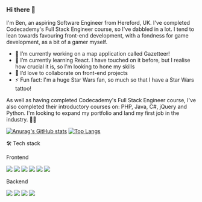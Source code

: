 ### Hi there 👋

I'm Ben, an aspiring Software Engineer from Hereford, UK. I've completed Codecademy's Full Stack Engineer course, so I've dabbled in a lot. I tend to lean towards favouring front-end development, with a fondness for game development, as a bit of a gamer myself.

- 🔭 I’m currently working on a map application called Gazetteer!
- 🌱 I’m currently learning React. I have touched on it before, but I realise how crucial it is, so I'm looking to hone my skills
- 👯 I’d love to collaborate on front-end projects
- ⚡ Fun fact: I'm a huge Star Wars fan, so much so that I have a Star Wars tattoo!

As well as having completed Codecademy's Full Stack Engineer course, I've also completed their introductory courses on: PHP, Java, C#, jQuery and Python. I'm looking to expand my portfolio and land my first job in the industry. 🏋️‍♂️

[![Anurag's GitHub stats](https://github-readme-stats.vercel.app/api?username=benmassey96&show_icons=true&theme=tokyonight)](https://github.com/anuraghazra/github-readme-stats) [![Top Langs](https://github-readme-stats.vercel.app/api/top-langs/?username=benmassey96&layout=compact&theme=tokyonight)](https://github.com/anuraghazra/github-readme-stats)

🛠️ Tech stack

Frontend

![](https://img.shields.io/badge/HTML5-informational?style=flat&logo=html5&logoColor=white&color=E34F26)
![](https://img.shields.io/badge/CSS3-informational?style=flat&logo=html5&logoColor=white&color=1572B6)
![](https://img.shields.io/badge/JavaScript-informational?style=flat&logo=html5&logoColor=white&color=F7DF1E)
![](https://img.shields.io/badge/PHP-informational?style=flat&logo=html5&logoColor=white&color=777BB4)
![](https://img.shields.io/badge/jQuery-informational?style=flat&logo=html5&logoColor=white&color=0769AD)
![](https://img.shields.io/badge/React-informational?style=flat&logo=html5&logoColor=white&color=61DAFB)

Backend

![](https://img.shields.io/badge/Node.js-informational?style=flat&logo=html5&logoColor=white&color=339933)
![](https://img.shields.io/badge/PostgreSQL-informational?style=flat&logo=html5&logoColor=white&color=4169E1)
![](https://img.shields.io/badge/C#-informational?style=flat&logo=html5&logoColor=white&color=239120)
![](https://img.shields.io/badge/Python-informational?style=flat&logo=html5&logoColor=white&color=3776AB)
